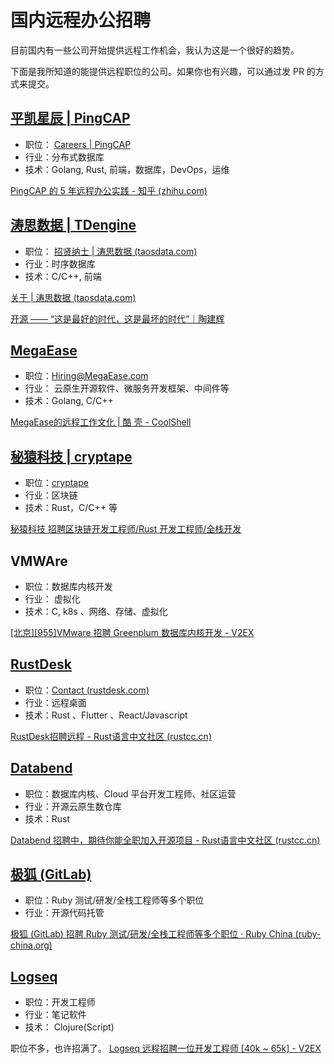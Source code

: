 
# 国内远程办公招聘

目前国内有一些公司开始提供远程工作机会，我认为这是一个很好的趋势。

下面是我所知道的能提供远程职位的公司。如果你也有兴趣，可以通过发 PR 的方式来提交。


## [平凯星辰 | PingCAP](https://pingcap.com/index.html)
- 职位： [Careers | PingCAP](https://pingcap.com/careers/#see-more-positions)
- 行业：分布式数据库
- 技术：Golang, Rust, 前端，数据库，DevOps，运维

[PingCAP 的 5 年远程办公实践 - 知乎 (zhihu.com)](https://zhuanlan.zhihu.com/p/104184804)

## [涛思数据 | TDengine](https://www.taosdata.com/en/)
- 职位： [招贤纳士 | 涛思数据 (taosdata.com)](https://www.taosdata.com/cn/careers/)
- 行业：时序数据库
- 技术：C/C++, 前端

[关于 | 涛思数据 (taosdata.com)](https://www.taosdata.com/cn/about/)

[开源 —— “这是最好的时代，这是最坏的时代”｜陶建辉](https://xueqiu.com/4826147079/166899232)

## [MegaEase](https://www.megaease.com/zh/)
- 职位：[Hiring@MegaEase.com](mailto:Hiring@MegaEase.com)
- 行业： 云原生开源软件、微服务开发框架、中间件等
- 技术：Golang, C/C++

[MegaEase的远程工作文化 | 酷 壳 - CoolShell](https://coolshell.cn/articles/20765.html)

## [秘猿科技 | cryptape](https://www.cryptape.com/)
- 职位：[cryptape](https://www.cryptape.com/join)
- 行业：区块链
- 技术：Rust，C/C++ 等

[秘猿科技 招聘区块链开发工程师/Rust 开发工程师/全栈开发](https://www.v2ex.com/t/825555#reply2)

## VMWAre 
- 职位：数据库内核开发
- 行业： 虚拟化
- 技术：C,  k8s 、网络、存储、虚拟化

[[北京][955]VMware 招聘 Greenplum 数据库内核开发 - V2EX](https://v2ex.com/t/787613)

## [RustDesk](https://rustdesk.com/)
- 职位：[Contact (rustdesk.com)](https://rustdesk.com/contact/)
- 行业：远程桌面
- 技术：Rust 、Flutter 、React/Javascript

[RustDesk招聘远程 - Rust语言中文社区 (rustcc.cn)](https://rustcc.cn/article?id=dcc0bce8-1c48-4aeb-8fbd-d100c4a184ed)

## [Databend](https://databend.rs/)
- 职位：数据库内核、Cloud 平台开发工程师、社区运营
- 行业：开源云原生数仓库
- 技术：Rust

[Databend 招聘中，期待你能全职加入开源项目 - Rust语言中文社区 (rustcc.cn)](https://rustcc.cn/article?id=1d8ca553-0fff-46d8-8e24-86c1798a5184)


## [极狐 (GitLab)](https://about.gitlab.cn/)
- 职位：Ruby 测试/研发/全栈工程师等多个职位
- 行业：开源代码托管

[极狐 (GitLab) 招聘 Ruby 测试/研发/全栈工程师等多个职位 · Ruby China (ruby-china.org)](https://ruby-china.org/topics/41933)

## [Logseq](https://logseq.com/)
- 职位：开发工程师
- 行业：笔记软件
- 技术： Clojure(Script)

职位不多，也许招满了。
[Logseq 远程招聘一位开发工程师 [40k ~ 65k] - V2EX](https://www.v2ex.com/t/808850)